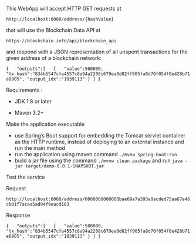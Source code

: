 This WebApp will accept HTTP GET requests at 

`http://localhost:8080/address/{hashValue}`

that will use the Blockchain Data API at 

`https://blockchain.info/api/blockchain_api`

and respond with a JSON representation of all unspent transactions for the given address of a blockchain network:

`{  
   "outputs":[  
      {  
         "value":500000,
         "tx_hash":"834b5547cfa4557c8a94a2208c679ea0d82ff905fa8d70f054f0e428b71e8905",
         "output_idx":"1939113"
      }
   ]
}
`

Requirements :

 - JDK 1.8 or later

 - Maven 3.2+

Make the application executable

- use Spring’s Boot support for embedding the Tomcat servlet container as the HTTP runtime, instead of deploying to an external instance and run the main method
- run the application using maven command `./mvnw spring-boot:run`
- build a jar file using the command `./mvnw clean package` and run `java -jar target/demo-0.0.1-SNAPSHOT.jar`

Test the service

Request

`http://localhost:8080/address/0000000000000bae09a7a393a8acded75aa67e46cb81f7acaa5ad94f9eacd103
`

Response

`{  
   "outputs":[  
      {  
         "value":500000,
         "tx_hash":"834b5547cfa4557c8a94a2208c679ea0d82ff905fa8d70f054f0e428b71e8905",
         "output_idx":"1939113"
      }
   ]
}
`

